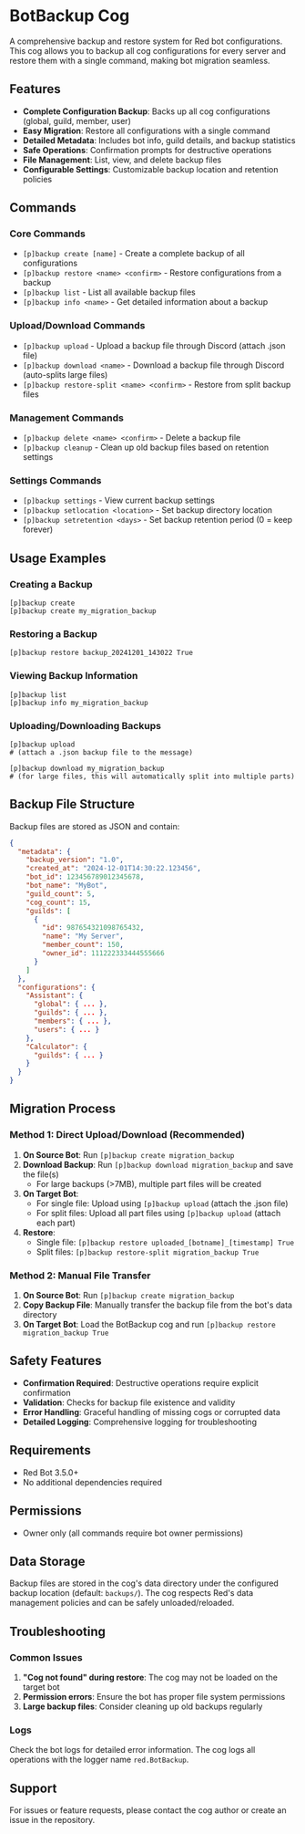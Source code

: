 # BotBackup Cog

A comprehensive backup and restore system for Red bot configurations. This cog allows you to backup all cog configurations for every server and restore them with a single command, making bot migration seamless.

## Features

- **Complete Configuration Backup**: Backs up all cog configurations (global, guild, member, user)
- **Easy Migration**: Restore all configurations with a single command
- **Detailed Metadata**: Includes bot info, guild details, and backup statistics
- **Safe Operations**: Confirmation prompts for destructive operations
- **File Management**: List, view, and delete backup files
- **Configurable Settings**: Customizable backup location and retention policies

## Commands

### Core Commands

- `[p]backup create [name]` - Create a complete backup of all configurations
- `[p]backup restore <name> <confirm>` - Restore configurations from a backup
- `[p]backup list` - List all available backup files
- `[p]backup info <name>` - Get detailed information about a backup

### Upload/Download Commands

- `[p]backup upload` - Upload a backup file through Discord (attach .json file)
- `[p]backup download <name>` - Download a backup file through Discord (auto-splits large files)
- `[p]backup restore-split <name> <confirm>` - Restore from split backup files

### Management Commands

- `[p]backup delete <name> <confirm>` - Delete a backup file
- `[p]backup cleanup` - Clean up old backup files based on retention settings

### Settings Commands

- `[p]backup settings` - View current backup settings
- `[p]backup setlocation <location>` - Set backup directory location
- `[p]backup setretention <days>` - Set backup retention period (0 = keep forever)

## Usage Examples

### Creating a Backup

```
[p]backup create
[p]backup create my_migration_backup
```

### Restoring a Backup

```
[p]backup restore backup_20241201_143022 True
```

### Viewing Backup Information

```
[p]backup list
[p]backup info my_migration_backup
```

### Uploading/Downloading Backups

```
[p]backup upload
# (attach a .json backup file to the message)

[p]backup download my_migration_backup
# (for large files, this will automatically split into multiple parts)
```

## Backup File Structure

Backup files are stored as JSON and contain:

```json
{
  "metadata": {
    "backup_version": "1.0",
    "created_at": "2024-12-01T14:30:22.123456",
    "bot_id": 123456789012345678,
    "bot_name": "MyBot",
    "guild_count": 5,
    "cog_count": 15,
    "guilds": [
      {
        "id": 987654321098765432,
        "name": "My Server",
        "member_count": 150,
        "owner_id": 111222333444555666
      }
    ]
  },
  "configurations": {
    "Assistant": {
      "global": { ... },
      "guilds": { ... },
      "members": { ... },
      "users": { ... }
    },
    "Calculator": {
      "guilds": { ... }
    }
  }
}
```

## Migration Process

### Method 1: Direct Upload/Download (Recommended)
1. **On Source Bot**: Run `[p]backup create migration_backup`
2. **Download Backup**: Run `[p]backup download migration_backup` and save the file(s)
   - For large backups (>7MB), multiple part files will be created
3. **On Target Bot**: 
   - For single file: Upload using `[p]backup upload` (attach the .json file)
   - For split files: Upload all part files using `[p]backup upload` (attach each part)
4. **Restore**: 
   - Single file: `[p]backup restore uploaded_[botname]_[timestamp] True`
   - Split files: `[p]backup restore-split migration_backup True`

### Method 2: Manual File Transfer
1. **On Source Bot**: Run `[p]backup create migration_backup`
2. **Copy Backup File**: Manually transfer the backup file from the bot's data directory
3. **On Target Bot**: Load the BotBackup cog and run `[p]backup restore migration_backup True`

## Safety Features

- **Confirmation Required**: Destructive operations require explicit confirmation
- **Validation**: Checks for backup file existence and validity
- **Error Handling**: Graceful handling of missing cogs or corrupted data
- **Detailed Logging**: Comprehensive logging for troubleshooting

## Requirements

- Red Bot 3.5.0+
- No additional dependencies required

## Permissions

- Owner only (all commands require bot owner permissions)

## Data Storage

Backup files are stored in the cog's data directory under the configured backup location (default: `backups/`). The cog respects Red's data management policies and can be safely unloaded/reloaded.

## Troubleshooting

### Common Issues

1. **"Cog not found" during restore**: The cog may not be loaded on the target bot
2. **Permission errors**: Ensure the bot has proper file system permissions
3. **Large backup files**: Consider cleaning up old backups regularly

### Logs

Check the bot logs for detailed error information. The cog logs all operations with the logger name `red.BotBackup`.

## Support

For issues or feature requests, please contact the cog author or create an issue in the repository.
